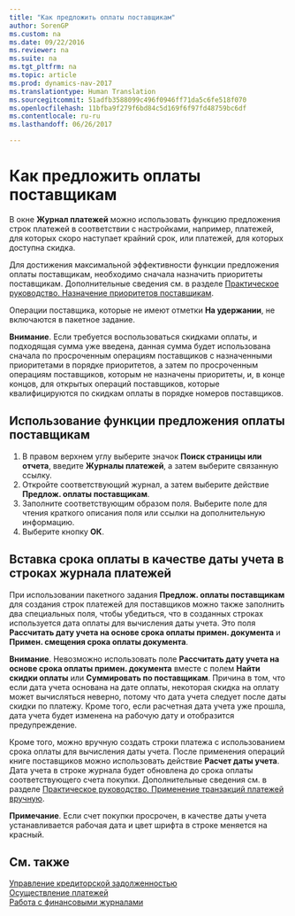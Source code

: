 ```yaml
---
title: "Как предложить оплаты поставщикам"
author: SorenGP
ms.custom: na
ms.date: 09/22/2016
ms.reviewer: na
ms.suite: na
ms.tgt_pltfrm: na
ms.topic: article
ms.prod: dynamics-nav-2017
ms.translationtype: Human Translation
ms.sourcegitcommit: 51adfb3588099c496f0946ff71da5c6fe518f070
ms.openlocfilehash: 11bfba9f279f6bd84c5d169f6f97fd48759bc6df
ms.contentlocale: ru-ru
ms.lasthandoff: 06/26/2017

---
```


# <a name="how-to-suggest-vendor-payments"></a>Как предложить оплаты поставщикам
В окне **Журнал платежей** можно использовать функцию предложения строк платежей в соответствии с настройками, например, платежей, для которых скоро наступает крайний срок, или платежей, для которых доступна скидка.

Для достижения максимальной эффективности функции предложения оплаты поставщикам, необходимо сначала назначить приоритеты поставщикам. Дополнительные сведения см. в разделе [Практическое руководство. Назначение приоритетов поставщикам](purchasing-how-prioritize-vendors.md).

Операции поставщика, которые не имеют отметки **На удержании**, не включаются в пакетное задание.  

**Внимание**. Если требуется воспользоваться скидками оплаты, и подходящая сумма уже введена, данная сумма будет использована сначала по просроченным операциям поставщиков с назначенными приоритетами в порядке приоритетов, а затем по просроченным операциям поставщиков, которым не назначены приоритеты, и, в конце концов, для открытых операций поставщиков, которые квалифицируются по скидкам оплаты в порядке номеров поставщиков.

## <a name="to-use-the-suggest-vendor-payments-function"></a>Использование функции предложения оплаты поставщикам
1. В правом верхнем углу выберите значок **Поиск страницы или отчета**, введите **Журналы платежей**, а затем выберите связанную ссылку.
2. Откройте соответствующий журнал, а затем выберите действие **Предлож. оплаты поставщикам**.
3. Заполните соответствующим образом поля. Выберите поле для чтения краткого описания поля или ссылки на дополнительную информацию.
4. Выберите кнопку **ОК**.

## <a name="to-insert-the-due-date-as-posting-date-on-payment-journal-lines"></a>Вставка срока оплаты в качестве даты учета в строках журнала платежей
При использовании пакетного задания **Предлож. оплаты поставщикам** для создания строк платежей для поставщиков можно также заполнить два специальных поля, чтобы убедиться, что в созданных строках используется дата оплаты для вычисления даты учета. Это поля **Рассчитать дату учета на основе срока оплаты примен. документа** и **Примен. смещения срока оплаты документа**.

**Внимание**. Невозможно использовать поле **Рассчитать дату учета на основе срока оплаты примен. документа** вместе с полем **Найти скидки оплаты** или **Суммировать по поставщикам**. Причина в том, что если дата учета основана на дате оплаты, некоторая скидка на оплату может вычисляться неверно, потому что дата учета следует после даты скидки по платежу.
Кроме того, если расчетная дата учета уже прошла, дата учета будет изменена на рабочую дату и отобразится предупреждение.

Кроме того, можно вручную создать строки платежа с использованием срока оплаты для вычисления даты учета. После применения операций книге поставщиков можно использовать действие **Расчет даты учета**. Дата учета в строке журнала будет обновлена до срока оплаты соответствующего счета покупки. Дополнительные сведения см. в разделе [Практическое руководство. Применение транзакций платежей вручную](payables-how-apply-purchase-transactions-manually.md).  

**Примечание**. Если счет покупки просрочен, в качестве даты учета устанавливается рабочая дата и цвет шрифта в строке меняется на красный.

## <a name="see-also"></a>См. также
[Управление кредиторской задолженностью](payables-manage-payables.md)  
[Осуществление платежей](payables-make-payments.md)  
[Работа с финансовыми журналами](ui-work-general-journals.md)

